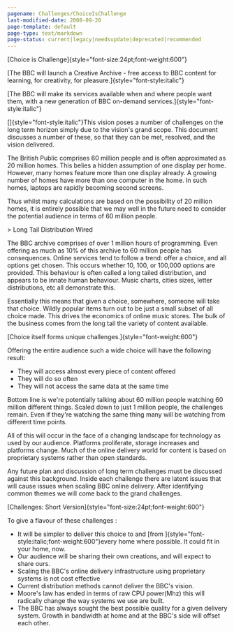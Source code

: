 ```yaml
---
pagename: Challenges/ChoiceIsChallenge
last-modified-date: 2008-09-20
page-template: default
page-type: text/markdown
page-status: current|legacy|needsupdate|deprecated|recommended
---
```

[Choice is Challenge]{style="font-size:24pt;font-weight:600"}

<div>

[The BBC will launch a Creative Archive - free access to BBC content for
learning, for creativity, for pleasure.]{style="font-style:italic"}

</div>

<div>

[The BBC will make its services available when and where people want
them, with a new generation of BBC on-demand
services.]{style="font-style:italic"}

</div>

[]{style="font-style:italic"}This vision poses a number of challenges on
the long term horizon simply due to the vision\'s grand scope. This
document discusses a number of these, so that they can be met, resolved,
and the vision delivered.

The British Public comprises 60 million people and is often approximated
as 20 million homes. This belies a hidden assumption of one display per
home. However, many homes feature more than one display already. A
growing number of homes have more than one computer in the home. In such
homes, laptops are rapidly becoming second screens.

Thus whilst many calculations are based on the possibility of 20 million
homes, it is entirely possible that we may well in the future need to
consider the potential audience in terms of 60 million people.

\> Long Tail Distribution Wired

The BBC archive comprises of over 1 million hours of programming. Even
offering as much as 10% of this archive to 60 million people has
consequences. Online services tend to follow a trend: offer a choice,
and all options get chosen. This occurs whether 10, 100, or 100,000
options are provided. This behaviour is often called a long tailed
distribution, and appears to be innate human behaviour. Music charts,
cities sizes, letter distributions, etc all demonstrate this.

Essentially this means that given a choice, somewhere, someone will take
that choice. Wildly popular items turn out to be just a small subset of
all choice made. This drives the economics of online music stores. The
bulk of the business comes from the long tail the variety of content
available.

[Choice itself forms unique challenges.]{style="font-weight:600"}

Offering the entire audience such a wide choice will have the following
result:

-   They will access almost every piece of content offered
-   They will do so often
-   They will not access the same data at the same time

Bottom line is we\'re potentially talking about 60 million people
watching 60 million different things. Scaled down to just 1 million
people, the challenges remain. Even if they\'re watching the same thing
many will be watching from different time points.

All of this will occur in the face of a changing landscape for
technology as used by our audience. Platforms proliferate, storage
increases and platforms change. Much of the online delivery world for
content is based on proprietary systems rather than open standards.

Any future plan and discussion of long term challenges must be discussed
against this background. Inside each challenge there are latent issues
that will cause issues when scaling BBC online delivery. After
identifying common themes we will come back to the grand challenges.

[Challenges: Short Version]{style="font-size:24pt;font-weight:600"}

To give a flavour of these challenges :

-   It will be simpler to deliver this choice to and [from
    ]{style="font-style:italic;font-weight:600"}every home where
    possible. It could fit in your home, now.
-   Our audience will be sharing their own creations, and will expect to
    share ours.
-   Scaling the BBC\'s online delivery infrastructure using proprietary
    systems is not cost effective
-   Current distribution methods cannot deliver the BBC\'s vision.
-   Moore\'s law has ended in terms of raw CPU power(Mhz) this will
    radically change the way systems we use are built.
-   The BBC has always sought the best possible quality for a given
    delivery system. Growth in bandwidth at home and at the BBC\'s side
    will offset each other.
